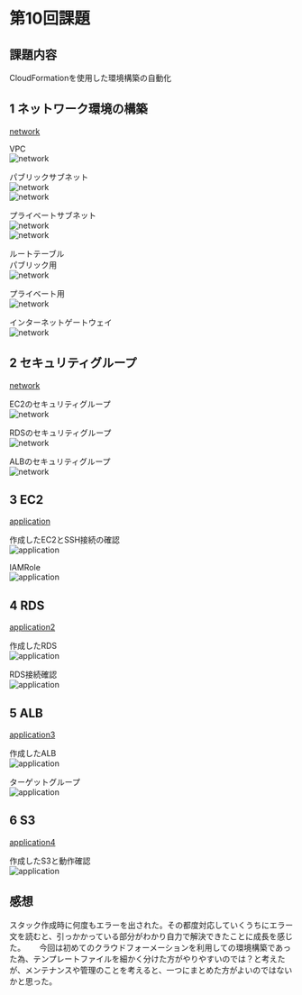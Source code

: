 # 第10回課題  
## 課題内容  
CloudFormationを使用した環境構築の自動化  

## 1 ネットワーク環境の構築
[network](./yml/1network.yml)  

VPC  
![network](./network/VPC.png) 

パブリックサブネット  
![network](lecture10/network/pubsub1.png)   
![network](lecture10/network/pubsub2.png)  

プライベートサブネット  
![network](lecture10/network/prisub1.png)   
![network](lecture10/network/prisub2.png)  

ルートテーブル  
パブリック用  
![network](lecture10/network/rtb2.png)  

プライベート用  
![network](lecture10/network/rtb1.png)

インターネットゲートウェイ  
![network](lecture10/network/igw.png)

## 2 セキュリティグループ  
[network](lecture10/security.yml)  

EC2のセキュリティグループ  
![network](lecture10/sec/SECEC2.png)  

RDSのセキュリティグループ  
![network](lecture10/sec/SECRDS.png)  

ALBのセキュリティグループ  
![network](lecture10/sec/SECALB.png)  

## 3 EC2 
[application](lecture10/application.yml)  

作成したEC2とSSH接続の確認  
![application](lecture10/app/ec2.png)  

IAMRole  
![application](lecture10/app/IAMrole.png)  

## 4 RDS  
[application2](lecture10/application2.yml)  

作成したRDS  
![application](lecture10/app/RDS2.png)  

RDS接続確認  
![application](lecture10/app/RDS.png)  

## 5 ALB  
[application3](lecture10/application3.yml)  

作成したALB  
![application](lecture10/app/ALB.png)

ターゲットグループ  
![application](lecture10/app/tg.png)  

## 6 S3  
[application4](lecture10/application4.yml)  

作成したS3と動作確認  
![application](lecture10/app/s3.png)  


## 感想　　
スタック作成時に何度もエラーを出された。その都度対応していくうちにエラー文を読むと、引っかかっている部分がわかり自力で解決できたことに成長を感じた。　　
今回は初めてのクラウドフォーメーションを利用しての環境構築であった為、テンプレートファイルを細かく分けた方がやりやすいのでは？と考えたが、メンテナンスや管理のことを考えると、一つにまとめた方がよいのではないかと思った。




